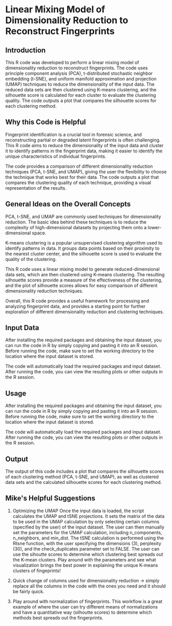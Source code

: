 # Linear Mixing Model of Dimensionality Reduction to Reconstruct Fingerprints

## Introduction
 
This R code was developed to perform a linear mixing model of dimensionality reduction to reconstruct fingerprints. The code uses principle component analysis (PCA), t-distributed stochastic neighbor embedding (t-SNE), and uniform manifold approximation and projection (UMAP) techniques to reduce the dimensionality of the input data. The reduced data sets are then clustered using K-means clustering, and the silhouette score is calculated for each cluster to evaluate the clustering quality. The code outputs a plot that compares the silhouette scores for each clustering method.

## Why this Code is Helpful

Fingerprint identification is a crucial tool in forensic science, and reconstructing partial or degraded latent fingerprints is often challenging. This R code aims to reduce the dimensionality of the input data and cluster it to identify patterns in the fingerprint data, making it easier to identify the unique characteristics of individual fingerprints.

The code provides a comparison of different dimensionality reduction techniques (PCA, t-SNE, and UMAP), giving the user the flexibility to choose the technique that works best for their data. The code outputs a plot that compares the clustering quality of each technique, providing a visual representation of the results.

## General Ideas on the Overall Concepts

PCA, t-SNE, and UMAP are commonly used techniques for dimensionality reduction. The basic idea behind these techniques is to reduce the complexity of high-dimensional datasets by projecting them onto a lower-dimensional space.

K-means clustering is a popular unsupervised clustering algorithm used to identify patterns in data. It groups data points based on their proximity to the nearest cluster center, and the silhouette score is used to evaluate the quality of the clustering.

This R code uses a linear mixing model to generate reduced-dimensional data sets, which are then clustered using K-means clustering. The resulting silhouette scores provide a measure of the effectiveness of the clustering, and the plot of silhouette scores allows for easy comparison of different dimensionality reduction techniques.

Overall, this R code provides a useful framework for processing and analyzing fingerprint data, and provides a starting point for further exploration of different dimensionality reduction and clustering techniques.

## Input Data

After installing the required packages and obtaining the input dataset, you can run the code in R by simply copying and pasting it into an R session. Before running the code, make sure to set the working directory to the location where the input dataset is stored.

The code will automatically load the required packages and input dataset. After running the code, you can view the resulting plots or other outputs in the R session.

## Usage

After installing the required packages and obtaining the input dataset, you can run the code in R by simply copying and pasting it into an R session. Before running the code, make sure to set the working directory to the location where the input dataset is stored.

The code will automatically load the required packages and input dataset. After running the code, you can view the resulting plots or other outputs in the R session.

## Output

The output of this code includes a plot that compares the silhouette scores of each clustering method (PCA, t-SNE, and UMAP), as well as clustered data sets and the calculated silhouette scores for each clustering method.

## Mike's Helpful Suggestions

 1. Optimizing the UMAP
Once the input data is loaded, the script calculates the UMAP and tSNE projections. It sets the matrix of the data to be used in the UMAP calculation by only selecting certain columns (specified by the user) of the input dataset. The user can then manually set the parameters for the UMAP calculation, including n_components, n_neighbors, and min_dist. The tSNE calculation is performed using the Rtsne function, with the user specifying the dimensions (3), perplexity (30), and the check_duplicates parameter set to FALSE. The user can use the sihoutte scores to determine which clustering best spreads out the K-mean clusters. Play around with the parameters and see what visualization brings the best power in explaining the unique K-means clusters of fingeprints!

2. Quick change of columns used for dimensionality reduction -> simply replace all the columns in the code with the ones you need and it should be fairly quick. 

3. Play around with normalization of fingerprints. This workflow is a great example of where the user can try different means of normalizations and have a quantitative way (silhoutte scores) to determine which methods best spreads out the fingerprints. 
